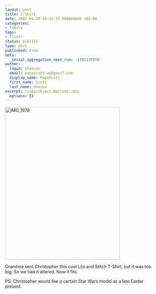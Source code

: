 ```yaml
---
layout: post
title: T-Shirt
date: 2007-04-20 18:23:47.000000000 +02:00
categories:
- family
tags:
- flickr
status: publish
type: post
published: true
meta:
  _social_aggregation_next_run: '1392138978'
author:
  login: shanson
  email: papascott-wp@gmail.com
  display_name: PapaScott
  first_name: Scott
  last_name: Hanson
excerpt: !ruby/object:Hpricot::Doc
  options: {}
---
```

<p><a href="http://www.flickr.com/photos/papascott/466234531/" title="Photo Sharing"><img src="1.static.flickr.com/172/466234531_6f1fb5d02d.jpg" width="375" height="500" alt="IMG_1978" /></a></p>
<p>Grandma sent Christopher this cool Lilo and Stitch T-Shirt, but it was too big. So we had it altered. Now it fits.</p>
<p>PS: Christopher would like a certain Star Wars model as a late Easter present.</p>
